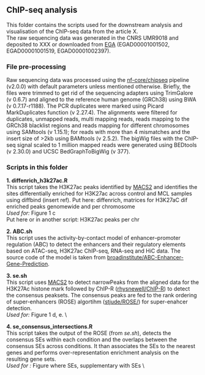## ChIP-seq analysis 
This folder contains the scripts used for the downstream analysis and visualisation of the ChIP-seq data from the article X. \
The raw sequencing data was generated in the CNRS UMR9018 and deposited to XXX or downloaded from [EGA](https://ega-archive.org/) (EGAD00001001502, EGAD00001001519, EGAD00001002397).

### File pre-processing
Raw sequencing data was processed using the [nf-core/chipseq](https://nf-co.re/chipseq/2.0.0) pipeline (v2.0.0) with default parameters unless mentioned otherwise. 
Briefly, the files were trimmed to get rid of the sequencing adapters using TrimGalore (v 0.6.7) and aligned to the reference human genome (GRCh38) using BWA (v 0.7.17-r1188).
The PCR duplicates were marked using Picard MarkDuplicates function (v 2.27.4). The alignments were filtered for duplicates, unmapped reads, multi mapping reads, reads mapping 
to the GRCh38 blacklist regions and reads mapping for different chromosomes using SAMtools (v 1.15.1); for reads with more than 4 mismatches and the insert size of >2kb using 
BAMtools (v 2.5.2). The bigWig files with the ChIP-seq signal scaled to 1 million mapped reads were generated using BEDtools (v 2.30.0) and UCSC BedGraphToBigWig (v 377).

### Scripts in this folder

**1. diffenrich_h3k27ac.R** \
This script takes the H3K27ac peaks identified by [MACS2](https://pypi.org/project/MACS2/) and identifies the sites differentially enriched for H3K27ac across control and MCL samples using diffbind (insert ref). 
Put here:
diffenrich, matrices for H3K27aC dif enriched peaks genomewide and per chromosome \
*Used for:* Figure 1 c \
Put here or in another script: H3K27ac peaks per chr 

**2. ABC.sh** \
This script uses the activity-by-contact model of enhancer–promoter regulation (ABC) to detect the enhancers and their regulatory elements based on ATAC-seq, H3K27ac ChIP-seq, RNA-seq and HiC data. The source code of the model is taken from [broadinstitute/ABC-Enhancer-Gene-Prediction](https://github.com/broadinstitute/ABC-Enhancer-Gene-Prediction/tree/master). 

**3. se.sh** \
This script uses [MACS2](https://pypi.org/project/MACS2/) to detect narrowPeaks from the aligned data for the H3K27Ac histone mark followed by ChIP-R ([rhysnewell/ChIP-R](https://github.com/rhysnewell/ChIP-R)) to detect the consensus peaksets.
The consensus peaks are fed to the rank ordering of super-enhancers (ROSE) algortihm ([stjude/ROSE/](https://github.com/stjude/ROSE/tree/master)) for super-enahcer detection. \
*Used for:* Figure 1 d, e. \

**4. se_consensus_intersections.R** \
This script takes the output of the ROSE (from *se.sh*), detects the consensus SEs within each condition and the overlaps between the consensus SEs across conditions. It than associates the SEs to the nearest genes and performs over-representation enrichment analysis on the resulting gene sets. \
*Used for :* Figure where SEs, supplementary with SEs \




